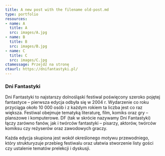 ```yaml
---
title: A new post with the filename old-post.md
type: portfolio
resources:
- name: A
  title: A
  src: images/A.jpg
- name: B
  title: B
  src: images/B.jpg
- name: C
  title: C
  src: images/C.jpg
ctamessage: Przejdź na stronę
ctaurl: https://dnifantastyki.pl/
---
```


### Dni Fantastyki

Dni Fantastyki to najstarszy dolnośląski festiwal poświęcony szeroko pojętej fantastyce – pierwsza edycja odbyła się w 2004 r. Wydarzenie co roku przyciąga około 10 000 osób i z każdym rokiem ta liczba jest co raz większa. Festiwal obejmuje tematyką literaturę, film, komiks oraz gry – planszowe i komputerowe. DF (tak w skrócie nazywamy Dni Fantastyki) łączy zarówno fanów, jak i twórców fantastyki – pisarzy, aktorów, twórców komiksu czy reżyserów oraz zawodowych graczy.

Każda edycja skupiona jest wokół określonego motywu przewodniego, który strukturyzuje przebieg festiwalu oraz ułatwia stworzenie listy gości czy ustalenie tematów prelekcji i dyskusji.
